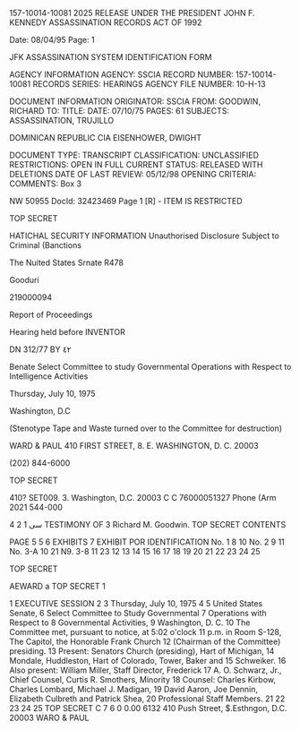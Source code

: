 157-10014-10081 2025 RELEASE UNDER THE PRESIDENT JOHN F. KENNEDY ASSASSINATION RECORDS ACT OF 1992

Date: 08/04/95
Page: 1

JFK ASSASSINATION SYSTEM
IDENTIFICATION FORM

AGENCY INFORMATION
AGENCY: SSCIA
RECORD NUMBER: 157-10014-10081
RECORDS SERIES: HEARINGS
AGENCY FILE NUMBER: 10-H-13

DOCUMENT INFORMATION
ORIGINATOR: SSCIA
FROM: GOODWIN, RICHARD
TO:
TITLE:
DATE: 07/10/75
PAGES: 61
SUBJECTS: ASSASSINATION, TRUJILLO

DOMINICAN REPUBLIC
CIA
EISENHOWER, DWIGHT

DOCUMENT TYPE: TRANSCRIPT
CLASSIFICATION: UNCLASSIFIED
RESTRICTIONS: OPEN IN FULL
CURRENT STATUS: RELEASED WITH DELETIONS
DATE OF LAST REVIEW: 05/12/98
OPENING CRITERIA:
COMMENTS: Box 3

NW 50955 DocId: 32423469 Page 1 [R] - ITEM IS RESTRICTED

TOP SECRET

HATICHAL SECURITY INFORMATION
Unauthorised Disclosure Subject
to Criminal (Banctions

The Nuited States Srnate R478

Gooduri

219000094

Report of Proceedings

Hearing held before INVENTOR

DN 312/77
BY ٤٢

Benate Select Committee to study Governmental
Operations with Respect to Intelligence Activities

Thursday, July 10, 1975

Washington, D.C

(Stenotype Tape and Waste turned over
to the Committee for destruction)

WARD & PAUL
410 FIRST STREET, 8. E.
WASHINGTON, D. C. 20003

(202) 844-6000

TOP SECRET

410? SET009. 3. Washington, D.C. 20003
C
C
76000051327
Phone (Arm 2021 544-000

4
سی
1
2 TESTIMONY OF
3 Richard M. Goodwin.
TOP SECRET
CONTENTS

PAGE
5
5
6
EXHIBITS
7 EXHIBIT POR IDENTIFICATION
No. 1
8 10
No. 2
9 11
No. 3-A
10 21
N9. 3-8
11 23
12
13
14
15
16
17
18
19
20
21
22
23
24
25

TOP SECRET

AEWARD a
TOP SECRET 1

1
EXECUTIVE SESSION
2
3 Thursday, July 10, 1975
4
5 United States Senate,
6 Select Committee to Study Governmental
7 Operations with Respect to
8 Governmental Activities,
9 Washington, D. C.
10 The Committee met, pursuant to notice, at 5:02 o'clock
11 p.m. in Room S-128, The Capitol, the Honorable Frank Church
12 (Chairman of the Committee) presiding.
13 Present: Senators Church (presiding), Hart of Michigan,
14 Mondale, Huddleston, Hart of Colorado, Tower, Baker and
15 Schweiker.
16 Also present: William Miller, Staff Director, Frederick
17 A. O. Schwarz, Jr., Chief Counsel, Curtis R. Smothers, Minority
18 Counsel: Charles Kirbow, Charles Lombard, Michael J. Madigan,
19 David Aaron, Joe Dennin, Elizabeth Culbreth and Patrick Shea,
20 Professional Staff Members.
21
22
23
24
25
TOP SECRET
C
7 6 0 0.00 6132
410 Push Street, $.Esthngon, D.C. 20003
WARO & PAUL

